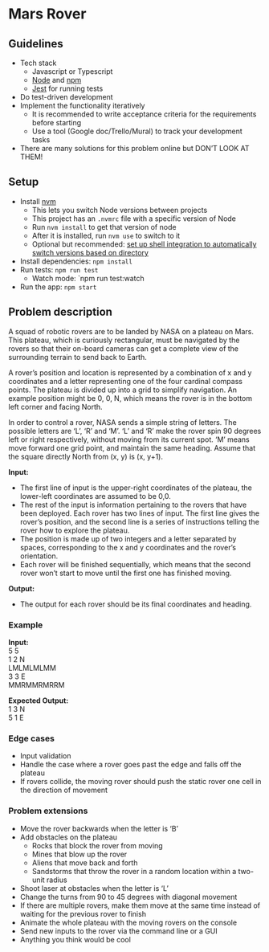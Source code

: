 # Mars Rover
## Guidelines
- Tech stack
  - Javascript or Typescript
  - [Node](https://nodejs.org/) and [npm](https://www.npmjs.com/)
  - [Jest](https://jestjs.io/) for running tests
- Do test-driven development
- Implement the functionality iteratively
  - It is recommended to write acceptance criteria for the requirements before starting
  - Use a tool (Google doc/Trello/Mural) to track your development tasks
- There are many solutions for this problem online but DON’T LOOK AT THEM!

## Setup
- Install [nvm](https://github.com/nvm-sh/nvm#installing-and-updating)
  - This lets you switch Node versions between projects
  - This project has an `.nvmrc` file with a specific version of Node
  - Run `nvm install` to get that version of node
  - After it is installed, run `nvm use` to switch to it
  - Optional but recommended: [set up shell integration to automatically switch versions based on directory](https://github.com/nvm-sh/nvm#deeper-shell-integration)
- Install dependencies: `npm install`
- Run tests: `npm run test`
  - Watch mode: `npm run test:watch
- Run the app: `npm start`

## Problem description
A squad of robotic rovers are to be landed by NASA on a plateau on Mars. This plateau,
which is curiously rectangular, must be navigated by the rovers so that their on-board
cameras can get a complete view of the surrounding terrain to send back to Earth.

A rover’s position and location is represented by a combination of x and y coordinates and a letter representing one of the four cardinal compass points. The plateau is divided up into a grid to simplify navigation. An example position might be 0, 0, N, which means the rover is in the bottom left corner and facing North.

In order to control a rover, NASA sends a simple string of letters. The possible letters are ‘L’, ‘R’ and ‘M’. ‘L’ and ‘R’ make the rover spin 90 degrees left or right respectively, without moving from its current spot. ‘M’ means move forward one grid point, and maintain the same heading.
Assume that the square directly North from (x, y) is (x, y+1).

**Input:**
- The first line of input is the upper-right coordinates of the plateau, the lower-left coordinates are assumed to be 0,0.
- The rest of the input is information pertaining to the rovers that have been deployed. Each rover has two lines of input. The first line gives the rover’s position, and the second line is a series of instructions telling the rover how to explore the plateau.
- The position is made up of two integers and a letter separated by spaces, corresponding to the x and y coordinates and the rover’s orientation.
- Each rover will be finished sequentially, which means that the second rover won’t start to move until the first one has finished moving.

**Output:**
- The output for each rover should be its final coordinates and heading.

### Example
**Input:**  
5 5  
1 2 N  
LMLMLMLMM  
3 3 E  
MMRMMRMRRM

**Expected Output:**  
1 3 N  
5 1 E

### Edge cases
- Input validation
- Handle the case where a rover goes past the edge and falls off the plateau
- If rovers collide, the moving rover should push the static rover one cell in the direction of movement

### Problem extensions
- Move the rover backwards when the letter is ‘B’
- Add obstacles on the plateau
  - Rocks that block the rover from moving
  - Mines that blow up the rover
  - Aliens that move back and forth
  - Sandstorms that throw the rover in a random location within a two-unit radius
- Shoot laser at obstacles when the letter is ‘L’
- Change the turns from 90 to 45 degrees with diagonal movement
- If there are multiple rovers, make them move at the same time instead of waiting for the previous rover to finish
- Animate the whole plateau with the moving rovers on the console
- Send new inputs to the rover via the command line or a GUI
- Anything you think would be cool
